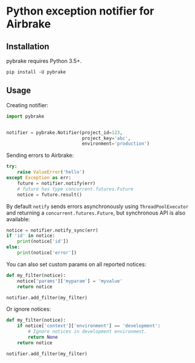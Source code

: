 # Python exception notifier for Airbrake

## Installation

pybrake requires Python 3.5+.

``` shell
pip install -U pybrake
```

## Usage

Creating notifier:

```python
import pybrake


notifier = pybrake.Notifier(project_id=123,
                            project_key='abc',
                            environment='production')
```

Sending errors to Airbrake:

```python
try:
    raise ValueError('hello')
except Exception as err:
    future = notifier.notify(err)
    # future has type concurrent.futures.Future
    notice = future.result()
```

By default `notify` sends errors asynchronously using `ThreadPoolExecutor` and returning a `concurrent.futures.Future`, but synchronous API is also available:

```python
notice = notifier.notify_sync(err)
if 'id' in notice:
    print(notice['id'])
else:
    print(notice['error'])
```

You can also set custom params on all reported notices:

```python
def my_filter(notice):
    notice['params']['myparam'] = 'myvalue'
    return notice

notifier.add_filter(my_filter)
```

Or ignore notices:

```python
def my_filter(notice):
    if notice['context']['environment'] == 'development':
        # Ignore notices in development environment.
        return None
    return notice

notifier.add_filter(my_filter)
```
